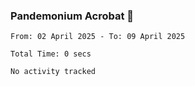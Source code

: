 ### Pandemonium Acrobat 🤸

<!--START_SECTION:waka-->

```all_time
From: 02 April 2025 - To: 09 April 2025

Total Time: 0 secs

No activity tracked
```

<!--END_SECTION:waka-->
